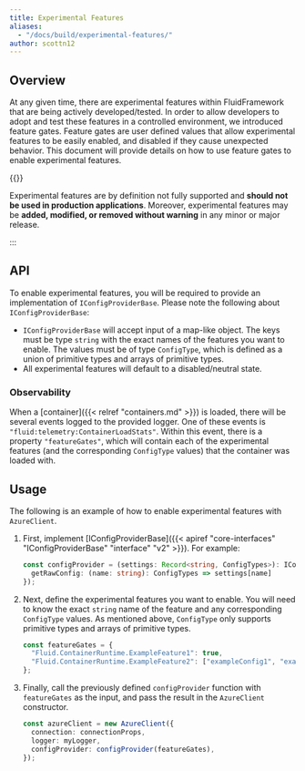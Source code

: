 ```yaml
---
title: Experimental Features
aliases:
  - "/docs/build/experimental-features/"
author: scottn12
---
```


## Overview

At any given time, there are experimental features within FluidFramework that are being actively developed/tested. In order to allow developers to adopt and test these features in a controlled environment, we introduced feature gates. Feature gates are user defined values that allow experimental features to be easily enabled, and disabled if they cause unexpected behavior. This document will provide details on how to use feature gates to enable experimental features.

{{<callout warning>}}

Experimental features are by definition not fully supported and **should not be used in production applications**. Moreover, experimental features may be **added, modified, or removed without warning** in any minor or major release.

:::

## API

To enable experimental features, you will be required to provide an implementation of `IConfigProviderBase`. Please note the following about `IConfigProviderBase`:

-   `IConfigProviderBase` will accept input of a map-like object. The keys must be type `string` with the exact names of the features you want to enable. The values must be of type `ConfigType`, which is defined as a union of primitive types and arrays of primitive types.
-   All experimental features will default to a disabled/neutral state.

### Observability

When a [container]({{< relref "containers.md" >}}) is loaded, there will be several events logged to the provided logger. One of these events is `"fluid:telemetry:ContainerLoadStats"`. Within this event, there is a property `"featureGates"`, which will contain each of the experimental features (and the corresponding `ConfigType` values) that the container was loaded with.

## Usage

The following is an example of how to enable experimental features with `AzureClient`.

1. First, implement [IConfigProviderBase]({{< apiref "core-interfaces" "IConfigProviderBase" "interface" "v2" >}}). For example:

    ```typescript
    const configProvider = (settings: Record<string, ConfigTypes>): IConfigProviderBase => ({
      getRawConfig: (name: string): ConfigTypes => settings[name]
    });
    ```

2. Next, define the experimental features you want to enable. You will need to know the exact `string` name of the feature and any corresponding `ConfigType` values. As mentioned above, `ConfigType` only supports primitive types and arrays of primitive types.

    ```typescript
    const featureGates = {
      "Fluid.ContainerRuntime.ExampleFeature1": true,
      "Fluid.ContainerRuntime.ExampleFeature2": ["exampleConfig1", "exampleConfig2"],
    };
    ```

3. Finally, call the previously defined `configProvider` function with `featureGates` as the input, and pass the result in the `AzureClient` constructor.

    ```typescript
    const azureClient = new AzureClient({
      connection: connectionProps,
      logger: myLogger,
      configProvider: configProvider(featureGates),
    });
    ```
